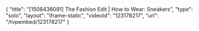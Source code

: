 {
    "title": "[1508436091] The Fashion Edit | How to Wear: Sneakers",
    "type": "solo",
    "layout": "iframe-static",
    "videoId": "123178217",
    "url": "\/tvpembed\/123178217"
}